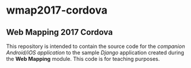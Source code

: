 # wmap2017-cordova
## Web Mapping 2017 Cordova

This repository is intended to contain the source code for the *companion Android/iOS application* to the sample *Django* application created during the **Web Mapping** module. This code is for teaching purposes.
